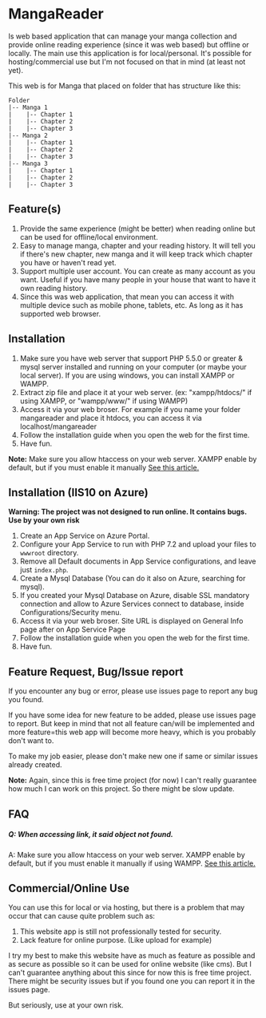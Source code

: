 MangaReader
=========

Is web based application that can manage your manga collection and provide online reading experience (since it was web based) but offline or locally. The main use this application is for local/personal. It's possible for hosting/commercial use but I'm not focused on that in mind (at least not yet).

This web is for Manga that placed on folder that has structure like this:

    Folder
    |-- Manga 1
    |    |-- Chapter 1
    |    |-- Chapter 2
    |    |-- Chapter 3
    |-- Manga 2
    |    |-- Chapter 1
    |    |-- Chapter 2
    |    |-- Chapter 3
    |-- Manga 3
    |    |-- Chapter 1
    |    |-- Chapter 2
    |    |-- Chapter 3

Feature(s)
----------
1. Provide the same experience (might be better) when reading online but can be used for offline/local environment.
2. Easy to manage manga, chapter and your reading history. It will tell you if there's new chapter, new manga and it will keep track which chapter you have or haven't read yet.
3. Support multiple user account. You can create as many account as you want. Useful if you have many people in your house that want to have it own reading history.
4. Since this was web application, that mean you can access it with multiple device such as mobile phone, tablets, etc. As long as it has supported web browser.

Installation
------------
1. Make sure you have web server that support PHP 5.5.0 or greater & mysql server installed and running on your computer (or maybe your local server). If you are using windows, you can install XAMPP or WAMPP.
2. Extract zip file and place it at your web server. (ex: "xampp/htdocs/" if using XAMPP, or "wampp/www/" if using WAMPP)
3. Access it via your web broser. For example if you name your folder mangareader and place it htdocs, you can access it via localhost/mangareader
4. Follow the installation guide when you open the web for the first time.
5. Have fun.

**Note:** Make sure you allow htaccess on your web server. XAMPP enable by default, but if you must enable it manually [See this article.](http://stackoverflow.com/questions/4321990/htaccess-not-working-on-wamp)

Installation (IIS10 on Azure)
------------
**Warning: The project was not designed to run online. It contains bugs. Use by your own risk**
1. Create an App Service on Azure Portal.
2. Configure your App Service to run with PHP 7.2 and upload your files to `wwwroot` directory.
3. Remove all Default documents in App Service configurations, and leave just `index.php`.
4. Create a Mysql Database (You can do it also on Azure, searching for mysql).
5. If you created your Mysql Database on Azure, disable SSL mandatory connection and allow to Azure Services connect to database, inside Configurations/Security menu.
6. Access it via your web broser. Site URL is displayed on General Info page after on App Service Page
7. Follow the installation guide when you open the web for the first time.
8. Have fun.

Feature Request, Bug/Issue report
----------------
If you encounter any bug or error, please use issues page to report any bug you found.

If you have some idea for new feature to be added, please use issues page to report. But keep in mind that not all feature can/will be implemented and more feature=this web app will become more heavy, which is you probably don't want to.

To make my job easier, please don't make new one if same or similar issues already created.

**Note:** Again, since this is free time project (for now) I can't really guarantee how much I can work on this project. So there might be slow update.

FAQ
-----
##### Q: When accessing link, it said object not found.
A:  Make sure you allow htaccess on your web server. XAMPP enable by default, but if you must enable it manually if using WAMPP. [See this article.](http://stackoverflow.com/questions/4321990/htaccess-not-working-on-wamp)

Commercial/Online Use
--------------
You can use this for local or via hosting, but there is a problem that may occur that can cause quite problem such as:

1. This website app is still not professionally tested for security.
2. Lack feature for online purpose. (Like upload for example)

I try my best to make this website have as much as feature as possible and as secure as possible so it can be used for online website (like cms). But I can't guarantee anything about this since for now this is free time project. There might be security issues but if you found one you can report it in the issues page.

But seriously, use at your own risk.
